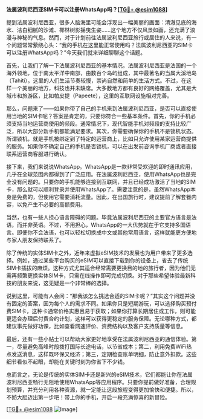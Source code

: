 **法属波利尼西亚SIM卡可以注册WhatsApp吗？[[TG💪+ @esim1088](https://t.me/s/esim1088)]**

提到法属波利尼西亚，很多人脑海里可能会浮现出一幅美丽的画面：清澈见底的海水、洁白细腻的沙滩、椰林树影摇曳生姿……这个地方不仅风景如画，还充满了浪漫与神秘的气息。然而，对于计划前往法属波利尼西亚旅行或居住的人来说，有一个问题常常萦绕心头：“我的手机在这里能正常使用吗？法属波利尼西亚的SIM卡可以注册WhatsApp吗？”今天我们就来详细聊聊这个话题。

首先，让我们了解一下法属波利尼西亚的基本情况。法属波利尼西亚是法国的一个海外领地，位于南太平洋中南部，由数百个岛屿组成，其中最著名的当属大溪地岛（Tahiti）。这里的人们生活节奏较慢，崇尚自然和简单的生活方式。不过，在这样一个美丽的地方，科技也并未缺席。大多数地方都有良好的网络覆盖，尤其是大城市和旅游区，比如帕皮提（Papeete），这里的互联网设施相对完善。

那么，问题来了——如果你带了自己的手机来到法属波利尼西亚，是否可以直接使用当地的SIM卡呢？答案是肯定的，只要你符合一些基本条件。首先，你的手机必须支持当地运营商使用的频段。通常情况下，现代智能手机对频段的支持比较广泛，所以大部分新手机都能满足要求。其次，你需要确保你的手机不是锁机状态。所谓锁机，就是手机被绑定到了特定的运营商上，比如只允许使用某家运营商提供的服务。如果你不确定自己的手机是否锁机，可以在出发前咨询手机厂商或者直接联系运营商客服进行确认。

接下来，我们来说说WhatsApp。WhatsApp是一款非常受欢迎的即时通讯应用，几乎在全球范围内都得到了广泛应用。在法属波利尼西亚，使用WhatsApp也是完全没有问题的。只要你的手机能够连接到互联网，并且已经成功激活了当地的SIM卡，那么就可以顺利登录并使用WhatsApp了。需要注意的是，虽然WhatsApp本身是免费的，但使用它需要消耗流量。因此，在出国旅行时，建议提前了解套餐内容，以免产生不必要的高额费用。

当然，也有一些人担心语言障碍的问题。毕竟法属波利尼西亚的主要官方语言是法语，而并非英语。不过，不用担心，WhatsApp的一大优势就在于它支持多国语言。即便你不会法语，也可以轻松切换成中文或其他常用语言，这样就能更方便地与家人朋友保持联系了。

除了传统的实体SIM卡之外，近年来虚拟eSIM技术的发展也为用户带来了更多选择。例如，通过某些平台购买的eSIM可以直接下载到你的设备上，省去了传统SIM卡插拔的麻烦。这种方式尤其适合经常需要更换目的地的旅行者，因为他们无需再频繁更换实体SIM卡，只需在线操作即可完成切换。对于那些希望体验最新科技的朋友来说，这无疑是一个非常棒的选择。

说到这里，可能有人会问：“那我该怎么挑选合适的SIM卡呢？”其实这个问题并没有固定的答案，因为每个人的需求不同。如果你只是短期游玩，可以选择购买预付费SIM卡，这种卡通常价格实惠且易于获取；如果你打算长期居住或工作，则可能更适合办理后付费合约计划，这样可以获得更稳定的服务保障。无论哪种方式，都建议事先做好功课，比如查看网速评价、资费结构以及客户支持质量等信息。

最后，还有一些小贴士可以帮助大家更好地享受在法属波利尼西亚的通信体验。第一，尽量避免高峰时段拨打国际长途电话，以节省成本；第二，利用免费WiFi热点发送消息，这样既环保又经济；第三，定期检查账单明细，防止意外扣款。这些细节看似不起眼，却能在关键时刻为你省下不少钱。

总而言之，无论是传统的实体SIM卡还是新兴的eSIM技术，它们都能让你在法属波利尼西亚畅行无阻地使用WhatsApp等应用程序。只要你提前做好准备，合理规划预算，并充分利用各种资源，就一定能让这段旅程变得更加愉快和便捷。所以，不妨大胆迈出第一步吧！带上你的手机，开启一段充满惊喜的新冒险。

[[TG💪+ @esim1088](https://t.me/s/esim1088) ![Image](https://i.postimg.cc/4NQfJmqS/Snipaste-2025-05-13-00-14-12.png)]